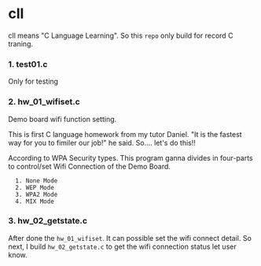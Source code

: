 # cll
cll means "C Language Learning". So this `repo` only build for record C traning.

### 1. test01.c 

Only for testing

### 2. hw_01_wifiset.c

Demo board wifi function setting.

This is first C language homework from my tutor Daniel. "It is the fastest way for you to fimiler our job!" he said. 
So.... let's do this!!

According to WPA Security types. This program ganna divides in four-parts to control/set Wifi Connection of the Demo Board.
```
  1. None Mode
  2. WEP Mode
  3. WPA2 Mode
  4. MIX Mode
```

### 3. hw_02_getstate.c

After done the `hw_01_wifiset`. It can possible set the wifi connect detail. So next, I build `hw_02_getstate.c` to get the wifi connection status let user know.
